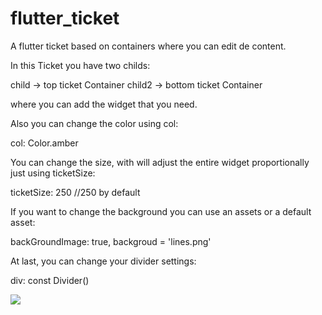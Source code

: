 # flutter_ticket
A flutter ticket based on containers where you can edit de content. 


In this Ticket you have two childs:

child -> top ticket Container
child2 -> bottom ticket Container

where you can add the widget that you need.

Also you can change the color using col:

col: Color.amber


You can change the size, with will adjust the entire widget proportionally just using ticketSize:

ticketSize: 250 //250 by default


If you want to change the background you can use an assets or a default asset:

backGroundImage: true,
backgroud = 'lines.png'

At last, you can change your divider settings:

div: const Divider()


<img src="https://res.cloudinary.com/djaf79gck/image/upload/v1681104524/v4ceu29hx43tjf1cnrbm.png">
